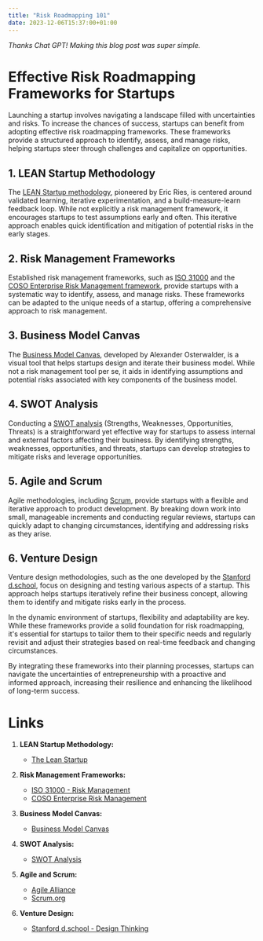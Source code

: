 ```yaml
---
title: "Risk Roadmapping 101"
date: 2023-12-06T15:37:00+01:00
---
```


*Thanks Chat GPT! Making this blog post was super simple.*

# Effective Risk Roadmapping Frameworks for Startups

Launching a startup involves navigating a landscape filled with uncertainties and risks. To increase the chances of success, startups can benefit from adopting effective risk roadmapping frameworks. These frameworks provide a structured approach to identify, assess, and manage risks, helping startups steer through challenges and capitalize on opportunities.

## 1. LEAN Startup Methodology

The [LEAN Startup methodology](https://www.leanstartup.co/), pioneered by Eric Ries, is centered around validated learning, iterative experimentation, and a build-measure-learn feedback loop. While not explicitly a risk management framework, it encourages startups to test assumptions early and often. This iterative approach enables quick identification and mitigation of potential risks in the early stages.

## 2. Risk Management Frameworks

Established risk management frameworks, such as [ISO 31000](https://www.iso.org/iso-31000-risk-management.html) and the [COSO Enterprise Risk Management framework](https://www.coso.org/Pages/erm.aspx), provide startups with a systematic way to identify, assess, and manage risks. These frameworks can be adapted to the unique needs of a startup, offering a comprehensive approach to risk management.

## 3. Business Model Canvas

The [Business Model Canvas](https://www.strategyzer.com/canvas/business-model-canvas), developed by Alexander Osterwalder, is a visual tool that helps startups design and iterate their business model. While not a risk management tool per se, it aids in identifying assumptions and potential risks associated with key components of the business model.

## 4. SWOT Analysis

Conducting a [SWOT analysis](https://www.mindtools.com/pages/article/newTMC_05.htm) (Strengths, Weaknesses, Opportunities, Threats) is a straightforward yet effective way for startups to assess internal and external factors affecting their business. By identifying strengths, weaknesses, opportunities, and threats, startups can develop strategies to mitigate risks and leverage opportunities.

## 5. Agile and Scrum

Agile methodologies, including [Scrum](https://www.scrum.org/), provide startups with a flexible and iterative approach to product development. By breaking down work into small, manageable increments and conducting regular reviews, startups can quickly adapt to changing circumstances, identifying and addressing risks as they arise.

## 6. Venture Design

Venture design methodologies, such as the one developed by the [Stanford d.school](https://dschool.stanford.edu/resources/venture-design), focus on designing and testing various aspects of a startup. This approach helps startups iteratively refine their business concept, allowing them to identify and mitigate risks early in the process.

In the dynamic environment of startups, flexibility and adaptability are key. While these frameworks provide a solid foundation for risk roadmapping, it's essential for startups to tailor them to their specific needs and regularly revisit and adjust their strategies based on real-time feedback and changing circumstances.

By integrating these frameworks into their planning processes, startups can navigate the uncertainties of entrepreneurship with a proactive and informed approach, increasing their resilience and enhancing the likelihood of long-term success.

# Links

1. **LEAN Startup Methodology:**
   - [The Lean Startup](https://www.leanstartup.co/)

2. **Risk Management Frameworks:**
   - [ISO 31000 - Risk Management](https://www.iso.org/iso-31000-risk-management.html)
   - [COSO Enterprise Risk Management](https://www.coso.org/Pages/erm.aspx)

3. **Business Model Canvas:**
   - [Business Model Canvas](https://www.strategyzer.com/canvas/business-model-canvas)

4. **SWOT Analysis:**
   - [SWOT Analysis](https://www.mindtools.com/pages/article/newTMC_05.htm)

5. **Agile and Scrum:**
   - [Agile Alliance](https://www.agilealliance.org/)
   - [Scrum.org](https://www.scrum.org/)

6. **Venture Design:**
   - [Stanford d.school - Design Thinking](https://dschool.stanford.edu/resources/venture-design)
